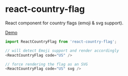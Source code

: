 # react-country-flag

React component for country flags (emoji & svg support).

[Demo](https://danalloway.github.io/react-country-flag/)

```js
import ReactCountryFlag from 'react-country-flag';

// will detect Emoji support and render accordingly
<ReactCountryFlag code="US" />

// force rendering the flag as an SVG
<ReactCountryFlag code="US" svg />
```
